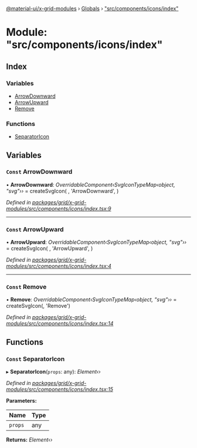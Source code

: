[@material-ui/x-grid-modules](../README.md) › [Globals](../globals.md) › ["src/components/icons/index"](_src_components_icons_index_.md)

# Module: "src/components/icons/index"

## Index

### Variables

- [ArrowDownward](_src_components_icons_index_.md#const-arrowdownward)
- [ArrowUpward](_src_components_icons_index_.md#const-arrowupward)
- [Remove](_src_components_icons_index_.md#const-remove)

### Functions

- [SeparatorIcon](_src_components_icons_index_.md#const-separatoricon)

## Variables

### `Const` ArrowDownward

• **ArrowDownward**: _OverridableComponent‹SvgIconTypeMap‹object, "svg"››_ = createSvgIcon(
<path d="M20 12l-1.41-1.41L13 16.17V4h-2v12.17l-5.58-5.59L4 12l8 8 8-8z" />,
'ArrowDownward',
)

_Defined in [packages/grid/x-grid-modules/src/components/icons/index.tsx:9](https://github.com/mui-org/material-ui-x/blob/a679779/packages/grid/x-grid-modules/src/components/icons/index.tsx#L9)_

---

### `Const` ArrowUpward

• **ArrowUpward**: _OverridableComponent‹SvgIconTypeMap‹object, "svg"››_ = createSvgIcon(
<path d="M4 12l1.41 1.41L11 7.83V20h2V7.83l5.58 5.59L20 12l-8-8-8 8z" />,
'ArrowUpward',
)

_Defined in [packages/grid/x-grid-modules/src/components/icons/index.tsx:4](https://github.com/mui-org/material-ui-x/blob/a679779/packages/grid/x-grid-modules/src/components/icons/index.tsx#L4)_

---

### `Const` Remove

• **Remove**: _OverridableComponent‹SvgIconTypeMap‹object, "svg"››_ = createSvgIcon(<path d="M19 13H5v-2h14v2z" />, 'Remove')

_Defined in [packages/grid/x-grid-modules/src/components/icons/index.tsx:14](https://github.com/mui-org/material-ui-x/blob/a679779/packages/grid/x-grid-modules/src/components/icons/index.tsx#L14)_

## Functions

### `Const` SeparatorIcon

▸ **SeparatorIcon**(`props`: any): _Element‹›_

_Defined in [packages/grid/x-grid-modules/src/components/icons/index.tsx:15](https://github.com/mui-org/material-ui-x/blob/a679779/packages/grid/x-grid-modules/src/components/icons/index.tsx#L15)_

**Parameters:**

| Name    | Type |
| ------- | ---- |
| `props` | any  |

**Returns:** _Element‹›_
